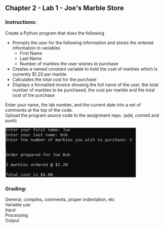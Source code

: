 ## Chapter 2 - Lab 1 - Joe's Marble Store

### Instructions:
Create a Python program that does the following
- Prompts the user for the following information and stores the entered information in variables
  - First Name  
  - Last Name  
  - Number of marbles the user wishes to purchase
- Creates a named constant variable to hold the cost of marbles which is currently $1.20 per marble
- Calculates the total cost for the purchase
- Displays a formatted invoice showing the full name of the user, the total number of marbles to be purchased, the cost per marble and the total cost of the purchase 

Enter your name, the lab number, and the current date into a set of comments at the top of the code.  
Upload the program source code to the assignment repo. (add, commit and push)

![Screenshot](ch2l1.png)

### Grading:
General, compiles, comments, proper indentation, etc  
Variable use   
Input  
Processing  
Output 

